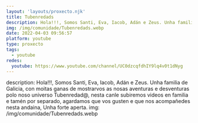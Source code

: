 ```yaml
---
layout: 'layouts/proxecto.njk'
title: Tubenredads
description: Hola!!!, Somos Santi, Eva, Iacob, Adán e Zeus. Unha familia de Galicia, con moitas ganas de mostrarvos as nosas aventuras e desventuras polo noso universo Tubenredad@, nesta canle subiremos videos en familia e tamén por separado, agardamos que vos gusten e que nos acompañedes nesta andaina, Unha forte aperta.
img: /img/comunidade/Tubenredads.webp
date: 2022-04-03 09:56:57
platform: youtube
type: proxecto
tags:
  - youtube
redes:
  youtube: https://www.youtube.com/channel/UC0dzcqfdhIY9lq4v0t1dNyg
---
```

description: Hola!!!, Somos Santi, Eva, Iacob, Adán e Zeus. Unha familia de Galicia, con moitas ganas de mostrarvos as nosas aventuras e desventuras polo noso universo Tubenredad@, nesta canle subiremos videos en familia e tamén por separado, agardamos que vos gusten e que nos acompañedes nesta andaina, Unha forte aperta.
img: /img/comunidade/Tubenredads.webp
